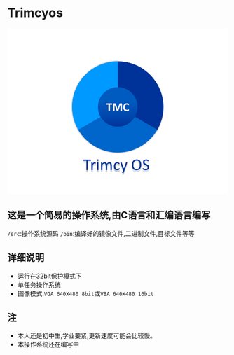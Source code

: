 # Trimcyos
![图标](https://github.com/TimWangZi/Trimcyos/blob/master/img/Trimcyos%E5%9B%BE%E6%A0%87.png?raw=true)
## **这是一个简易的操作系统,由C语言和汇编语言编写**
 `/src`:操作系统源码
 `/bin`:编译好的镜像文件,二进制文件,目标文件等等
## **详细说明**
* 运行在32bit保护模式下
* 单任务操作系统
* 图像模式:`VGA 640X480 8bit`或`VBA 640X480 16bit`
## 注
* 本人还是初中生,学业要紧,更新速度可能会比较慢。
* 本操作系统还在编写中
